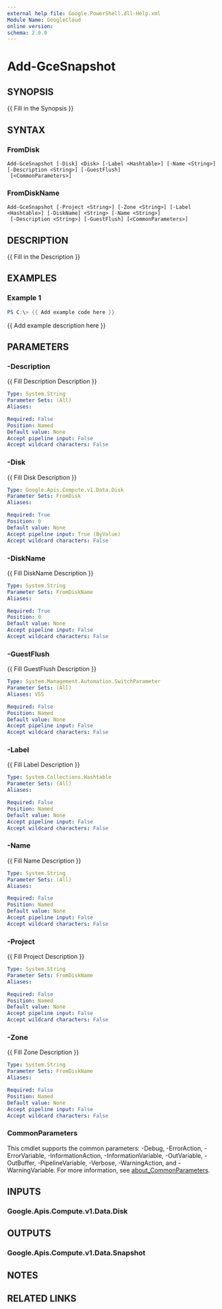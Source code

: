 ```yaml
---
external help file: Google.PowerShell.dll-Help.xml
Module Name: GoogleCloud
online version:
schema: 2.0.0
---
```


# Add-GceSnapshot

## SYNOPSIS
{{ Fill in the Synopsis }}

## SYNTAX

### FromDisk
```
Add-GceSnapshot [-Disk] <Disk> [-Label <Hashtable>] [-Name <String>] [-Description <String>] [-GuestFlush]
 [<CommonParameters>]
```

### FromDiskName
```
Add-GceSnapshot [-Project <String>] [-Zone <String>] [-Label <Hashtable>] [-DiskName] <String> [-Name <String>]
 [-Description <String>] [-GuestFlush] [<CommonParameters>]
```

## DESCRIPTION
{{ Fill in the Description }}

## EXAMPLES

### Example 1
```powershell
PS C:\> {{ Add example code here }}
```

{{ Add example description here }}

## PARAMETERS

### -Description
{{ Fill Description Description }}

```yaml
Type: System.String
Parameter Sets: (All)
Aliases:

Required: False
Position: Named
Default value: None
Accept pipeline input: False
Accept wildcard characters: False
```

### -Disk
{{ Fill Disk Description }}

```yaml
Type: Google.Apis.Compute.v1.Data.Disk
Parameter Sets: FromDisk
Aliases:

Required: True
Position: 0
Default value: None
Accept pipeline input: True (ByValue)
Accept wildcard characters: False
```

### -DiskName
{{ Fill DiskName Description }}

```yaml
Type: System.String
Parameter Sets: FromDiskName
Aliases:

Required: True
Position: 0
Default value: None
Accept pipeline input: False
Accept wildcard characters: False
```

### -GuestFlush
{{ Fill GuestFlush Description }}

```yaml
Type: System.Management.Automation.SwitchParameter
Parameter Sets: (All)
Aliases: VSS

Required: False
Position: Named
Default value: None
Accept pipeline input: False
Accept wildcard characters: False
```

### -Label
{{ Fill Label Description }}

```yaml
Type: System.Collections.Hashtable
Parameter Sets: (All)
Aliases:

Required: False
Position: Named
Default value: None
Accept pipeline input: False
Accept wildcard characters: False
```

### -Name
{{ Fill Name Description }}

```yaml
Type: System.String
Parameter Sets: (All)
Aliases:

Required: False
Position: Named
Default value: None
Accept pipeline input: False
Accept wildcard characters: False
```

### -Project
{{ Fill Project Description }}

```yaml
Type: System.String
Parameter Sets: FromDiskName
Aliases:

Required: False
Position: Named
Default value: None
Accept pipeline input: False
Accept wildcard characters: False
```

### -Zone
{{ Fill Zone Description }}

```yaml
Type: System.String
Parameter Sets: FromDiskName
Aliases:

Required: False
Position: Named
Default value: None
Accept pipeline input: False
Accept wildcard characters: False
```

### CommonParameters
This cmdlet supports the common parameters: -Debug, -ErrorAction, -ErrorVariable, -InformationAction, -InformationVariable, -OutVariable, -OutBuffer, -PipelineVariable, -Verbose, -WarningAction, and -WarningVariable. For more information, see [about_CommonParameters](http://go.microsoft.com/fwlink/?LinkID=113216).

## INPUTS

### Google.Apis.Compute.v1.Data.Disk

## OUTPUTS

### Google.Apis.Compute.v1.Data.Snapshot

## NOTES

## RELATED LINKS
